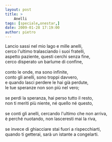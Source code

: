 ```yaml
---
layout: post
title: >
    Anelli
tags: [speciale,onestar,]
date: 2009-01-28 17:19:00
author: pietro
---
```

Lancio sassi nel mio lago e mille anelli,<br/>cerco l'ultimo tralasciando i suoi fratelli,<br/>aspetto paziente, questi cerchi senza fine,<br/>cerco disperato un barlume di confine,<br/><br/>conto le onde, ma sono infinite,<br/>conto gli anelli, sono troppi davvero,<br/>e quando lasci perdere le hai già perdute,<br/>le tue speranze non son più nel vero;<br/><br/>se perdi la speranza, hai perso tutto il resto,<br/>non ti meriti più niente, né quello né questo,<br/><br/>se conti gli anelli, cercando l'ultimo che non arriva,<br/>è perché nuotando, non lasceresti mai la riva,<br/><br/>se invece di ghiacciare stai fuori a rispecchiarti,<br/>quando ti getterai, sarà un istante a congelarti.

